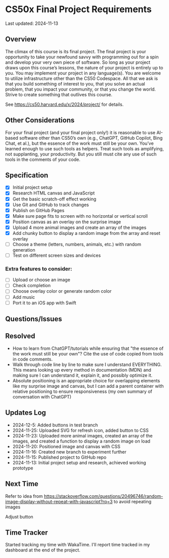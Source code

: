 # CS50x Final Project Requirements

Last updated: 2024-11-13

## Overview
The climax of this course is its final project. The final project is your opportunity to take your newfound savvy with programming out for a spin and develop your very own piece of software. So long as your project draws upon this course’s lessons, the nature of your project is entirely up to you. You may implement your project in any language(s). You are welcome to utilize infrastructure other than the CS50 Codespace. All that we ask is that you build something of interest to you, that you solve an actual problem, that you impact your community, or that you change the world. Strive to create something that outlives this course.

See https://cs50.harvard.edu/x/2024/project/ for details.

## Other Considerations
For your final project (and your final project only!) it is reasonable to use AI-based software other than CS50’s own (e.g., ChatGPT, GitHub Copilot, Bing Chat, et al.), but the essence of the work must still be your own. You’ve learned enough to use such tools as helpers. Treat such tools as amplifying, not supplanting, your productivity. But you still must cite any use of such tools in the comments of your code.

## Specification
* [x] Initial project setup
* [x] Research HTML canvas and JavaScript
* [x] Get the basic scratch-off effect working
* [x] Use Git and GitHub to track changes
* [x] Publish on GitHub Pages
* [x] Make sure page fits to screen with no horizontal or vertical scroll
* [x] Position canvas as an overlay on the surprise image
* [x] Upload 4 more animal images and create an array of the images
* [x] Add chunky button to display a random image from the array and reset overlay
* [ ] Choose a theme (letters, numbers, animals, etc.) with random generation
* [ ] Test on different screen sizes and devices

### Extra features to consider:
* [ ] Upload or choose an image
* [ ] Check completion
* [ ] Choose overlay color or generate random color
* [ ] Add music
* [ ] Port it to an iOS app with Swift

## Questions/Issues

## Resolved
* How to learn from ChatGPT/tutorials while ensuring that "the essence of the work must still be your own"? Cite the use of code copied from tools in code comments.
* Walk through code line by line to make sure I understand EVERYTHING. This means looking up every method in documentation (MDN) and making sure I can understand it, explain it, and possibly optimize it.
* Absolute positioning is an appropriate choice for overlapping elements like my surprise image and canvas, but I can add a parent container with relative positioning to ensure responsiveness (my own summary of conversation with ChatGPT)

## Updates Log
* 2024-12-5: Added buttons in test branch
* 2024-11-25: Uploaded SVG for refresh icon, added button to CSS
* 2024-11-23: Uploaded more animal images, created an array of the images, and created a function to display a random image on load
* 2024-11-20: Positioned image and canvas with CSS
* 2024-11-16: Created new branch to experiment further
* 2024-11-15: Published project to GitHub repo
* 2024-11-13: Initial project setup and research, achieved working prototype

## Next Time
Refer to idea from https://stackoverflow.com/questions/20496746/random-image-display-without-repeat-with-javascript?rq=3 to avoid repeating images

Adjust button

## Time Tracker
Started tracking my time with WakaTime. I'll report time tracked in my dashboard at the end of the project.
